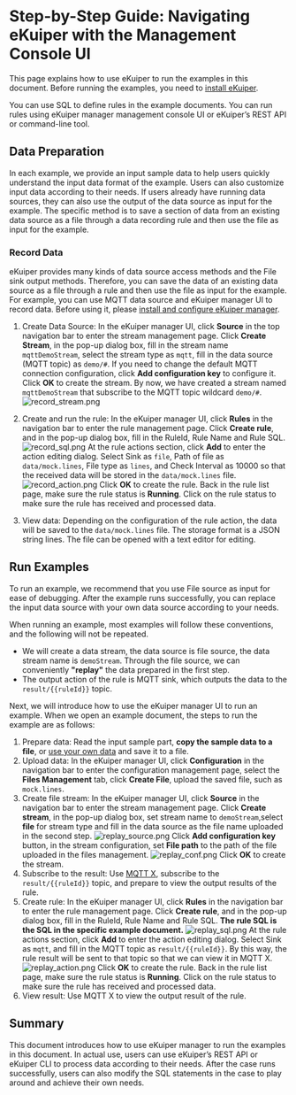 # Step-by-Step Guide: Navigating eKuiper with the Management Console UI

This page explains how to use eKuiper to run the examples in this document. Before running the examples, you need to [install eKuiper](../installation.md).

You can use SQL to define rules in the example documents. You can run rules using eKuiper manager management console UI or eKuiper’s REST API or command-line tool.

## Data Preparation

In each example, we provide an input sample data to help users quickly understand the input data format of the example. Users can also customize input data according to their needs. If users already have running data sources, they can also use the output of the data source as input for the example. The specific method is to save a section of data from an existing data source as a file through a data recording rule and then use the file as input for the example.

### Record Data

eKuiper provides many kinds of data source access methods and the File sink output methods. Therefore, you can save the data of an existing data source as a file through a rule and then use the file as input for the example. For example, you can use MQTT data source and eKuiper manager UI to record data. Before using it, please [install and configure eKuiper manager](../installation.md#running-ekuiper-with-management-console).

1. Create Data Source: In the eKuiper manager UI, click **Source** in the top navigation bar to enter the stream management page. Click **Create Stream**, in the pop-up dialog box, fill in the stream name `mqttDemoStream`, select the stream type as `mqtt`, fill in the data source (MQTT topic) as `demo/#`. If you need to change the default MQTT connection configuration, click **Add configuration key** to configure it. Click **OK** to create the stream. By now, we have created a stream named `mqttDemoStream` that subscribe to the MQTT topic wildcard `demo/#`. ![record_stream.png](./resources/record_stream.png)

2. Create and run the rule: In the eKuiper manager UI, click **Rules** in the navigation bar to enter the rule management page. Click **Create rule**, and in the pop-up dialog box, fill in the RuleId, Rule Name and Rule SQL. ![record_sql.png](./resources/record_sql.png) At the rule actions section, click **Add** to enter the action editing dialog. Select Sink as `file`, Path of file as `data/mock.lines`, File type as `lines`, and Check Interval as 10000 so that the received data will be stored in the `data/mock.lines` file.
   ![record_action.png](./resources/record_action.png)
   Click **OK** to create the rule. Back in the rule list page, make sure the rule status is **Running**. Click on the rule status to make sure the rule has received and processed data.

3. View data: Depending on the configuration of the rule action, the data will be saved to the `data/mock.lines` file. The storage format is a JSON string lines. The file can be opened with a text editor for editing.

## Run Examples

To run an example, we recommend that you use File source as input for ease of debugging. After the example runs successfully, you can replace the input data source with your own data source according to your needs.

When running an example, most examples will follow these conventions, and the following will not be repeated.

- We will create a data stream, the data source is file source, the data stream name is `demoStream`. Through the file source, we can conveniently **"replay"** the data prepared in the first step.
- The output action of the rule is MQTT sink, which outputs the data to the <code v-pre>result/{{ruleId}}</code> topic.

Next, we will introduce how to use the eKuiper manager UI to run an example. When we open an example document, the steps to run the example are as follows:

1. Prepare data: Read the input sample part, **copy the sample data to a file**, or [use your own data](#record-data) and save it to a file.
2. Upload data: In the eKuiper manager UI, click **Configuration** in the navigation bar to enter the configuration management page, select the **Files Management** tab, click **Create File**, upload the saved file, such as `mock.lines`.
3. Create file stream: In the eKuiper manager UI, click **Source** in the navigation bar to enter the stream management page. Click **Create stream**, in the pop-up dialog box, set stream name to `demoStream`,select **file** for stream type and fill in the data source as the file name uploaded in the second step. ![replay_source.png](./resources/replay_source.png) Click **Add configuration key** button, in the stream configuration, set **File path** to the path of the file uploaded in the files management. ![replay_conf.png](./resources/replay_conf.png) Click **OK** to create the stream.
4. Subscribe to the result: Use [MQTT X](https://mqttx.app/), subscribe to the <code v-pre>result/{{ruleId}}</code>
   topic, and prepare to view the output results of the rule.
5. Create rule: In the eKuiper manager UI, click **Rules** in the navigation bar to enter the rule management page.
   Click **Create rule**, and in the pop-up dialog box, fill in the RuleId, Rule Name and Rule SQL. **The rule SQL is
   the SQL in the specific example document.** ![replay_sql.png](./resources/replay_sql.png) At the rule actions
   section, click **Add** to enter the action editing dialog. Select Sink as `mqtt`, and fill in the MQTT topic
   as <code v-pre>result/{{ruleId}}</code>. By this way, the rule result will be sent to that topic so that we can view
   it in MQTT X. ![replay_action.png](./resources/replay_action.png) Click **OK** to create the rule. Back in the rule
   list page, make sure the rule status is **Running**. Click on the rule status to make sure the rule has received and
   processed data.
6. View result: Use MQTT X to view the output result of the rule.

## Summary

This document introduces how to use eKuiper manager to run the examples in this document. In actual use, users can use eKuiper’s REST API or eKuiper CLI to process data according to their needs. After the case runs successfully, users can also modify the SQL statements in the case to play around and achieve their own needs.
